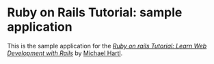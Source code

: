 # Ruby on Rails Tutorial: sample application
This is the sample application for the 
[*Ruby on rails Tutorial:
Learn Web Development with Rails*](http://www.railstutorial.org/)
by [Michael Hartl](http://www.michaelhartl.com/).
